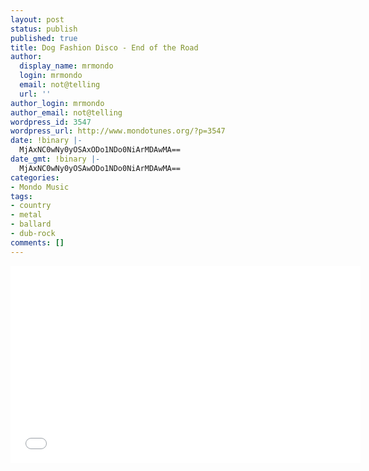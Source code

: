 ```yaml
---
layout: post
status: publish
published: true
title: Dog Fashion Disco - End of the Road
author:
  display_name: mrmondo
  login: mrmondo
  email: not@telling
  url: ''
author_login: mrmondo
author_email: not@telling
wordpress_id: 3547
wordpress_url: http://www.mondotunes.org/?p=3547
date: !binary |-
  MjAxNC0wNy0yOSAxODo1NDo0NiArMDAwMA==
date_gmt: !binary |-
  MjAxNC0wNy0yOSAwODo1NDo0NiArMDAwMA==
categories:
- Mondo Music
tags:
- country
- metal
- ballard
- dub-rock
comments: []
---
```

<iframe width="560" height="315" src="//www.youtube.com/embed/WsnP0LRpQhY" frameborder="0"> </iframe>
